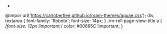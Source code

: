 - ```css
@impor url('https://calrobertlee.github.io/roam-themes/aquae.css');
div, textarea {
  font-family: 'Roboto';
  font-size: 14px;
}
.rm-ref-page-view-title a {
  /*font-size: 12px !important;*/
  color: #00665C !important;
}
```
